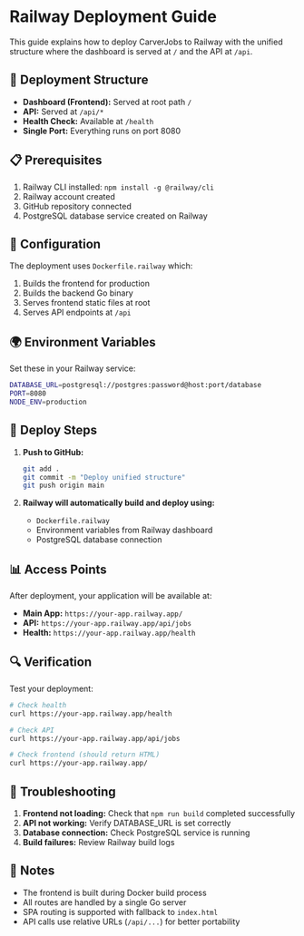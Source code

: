 # Railway Deployment Guide

This guide explains how to deploy CarverJobs to Railway with the unified structure where the dashboard is served at `/` and the API at `/api`.

## 🚀 Deployment Structure

- **Dashboard (Frontend):** Served at root path `/`
- **API:** Served at `/api/*`
- **Health Check:** Available at `/health`
- **Single Port:** Everything runs on port 8080

## 📋 Prerequisites

1. Railway CLI installed: `npm install -g @railway/cli`
2. Railway account created
3. GitHub repository connected
4. PostgreSQL database service created on Railway

## 🔧 Configuration

The deployment uses `Dockerfile.railway` which:
1. Builds the frontend for production
2. Builds the backend Go binary
3. Serves frontend static files at root
4. Serves API endpoints at `/api`

## 🌍 Environment Variables

Set these in your Railway service:

```bash
DATABASE_URL=postgresql://postgres:password@host:port/database
PORT=8080
NODE_ENV=production
```

## 🚀 Deploy Steps

1. **Push to GitHub:**
   ```bash
   git add .
   git commit -m "Deploy unified structure"
   git push origin main
   ```

2. **Railway will automatically build and deploy using:**
   - `Dockerfile.railway`
   - Environment variables from Railway dashboard
   - PostgreSQL database connection

## 📊 Access Points

After deployment, your application will be available at:

- **Main App:** `https://your-app.railway.app/`
- **API:** `https://your-app.railway.app/api/jobs`
- **Health:** `https://your-app.railway.app/health`

## 🔍 Verification

Test your deployment:

```bash
# Check health
curl https://your-app.railway.app/health

# Check API
curl https://your-app.railway.app/api/jobs

# Check frontend (should return HTML)
curl https://your-app.railway.app/
```

## 🐛 Troubleshooting

1. **Frontend not loading:** Check that `npm run build` completed successfully
2. **API not working:** Verify DATABASE_URL is set correctly
3. **Database connection:** Check PostgreSQL service is running
4. **Build failures:** Review Railway build logs

## 📝 Notes

- The frontend is built during Docker build process
- All routes are handled by a single Go server
- SPA routing is supported with fallback to `index.html`
- API calls use relative URLs (`/api/...`) for better portability 